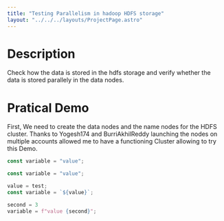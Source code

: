 ```yaml
---
title: "Testing Parallelism in hadoop HDFS storage"
layout: "../../../layouts/ProjectPage.astro"
---
```


<div class="top">

# Description

Check how the data is stored in the hdfs storage and verify whether the data is stored parallely in the data nodes. 
</div>

<div class="top">

# Pratical Demo

First, We need to create the data nodes and the name nodes for the HDFS cluster. Thanks to Yogesh174 and BurriAkhilReddy launching the nodes on multiple accounts allowed me to have a functioning Cluster allowing to try this Demo.


```js
const variable = "value";
```
```js
const variable = "value";
```
```js
value = test;
const variable = `${value}`;
```
```py
second = 3
variable = f"value {second}";
```
</div>